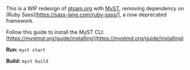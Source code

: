 This is a WIP redesign of [gtsam.org](https://gtsam.org/) with [MyST](https://mystmd.org/), removing dependency on (Ruby Sass)[https://sass-lang.com/ruby-sass/], a now deprecated framework.

Follow this guide to install the MyST CLI: [https://mystmd.org/guide/installing](https://mystmd.org/guide/installing)

**Run:**
`myst start`

**Build:**
`myst build`


